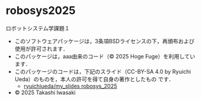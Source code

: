 # robosys2025
ロボットシステム学課題１

- このソフトウェアパッケージは，3条項BSDライセンスの下，再頒布および使用が許可されます．
- このパッケージは，aaa由来のコード（© 2025 Hoge Fuge）を利用しています．
- このパッケージのコードは，下記のスライド（CC-BY-SA 4.0 by Ryuichi Ueda）のものを，本人の許可を得て自身の著作としたもの
です．
    - [ryuichiueda/my_slides robosys_2025](https://github.com/ryuichiueda/slides_marp/tree/master/robosys2025)
- © 2025 Takashi Iwasaki

